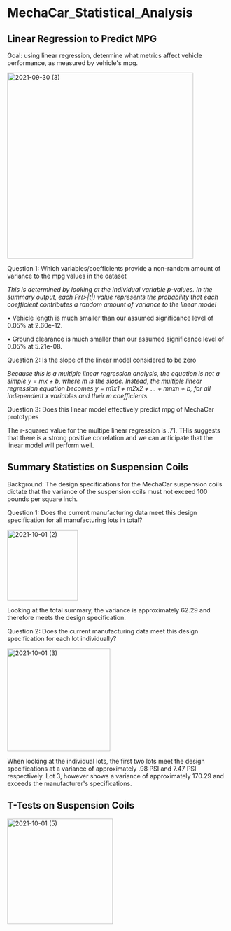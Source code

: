 # MechaCar_Statistical_Analysis

## Linear Regression to Predict MPG

Goal:  using linear regression, determine what metrics affect vehicle performance, as measured by vehicle's mpg.

<img width="425" alt="2021-09-30 (3)" src="https://user-images.githubusercontent.com/84471904/135563439-645c4a82-2b54-4d6f-823b-23e45a00ed3c.png">


Question 1:  Which variables/coefficients provide a non-random amount of variance to the mpg values in the dataset

_This is determined by looking at the individual variable p-values.  In the summary output, each Pr(>|t|) value represents the probability that each coefficient contributes a random amount of variance to the linear model_

•	Vehicle length is much smaller than our assumed significance level of 0.05% at 2.60e-12.

•	Ground clearance is much smaller than our assumed significance level of 0.05% at 5.21e-08.

Question 2:  Is the slope of the linear model considered to be zero

_Because this is a multiple linear regression analysis, the equation is not a simple y = mx + b, where m is the slope.  Instead, the multiple linear regression equation becomes y = m1x1 + m2x2 + … + mnxn + b, for all independent x variables and their m coefficients._

Question 3:  Does this linear model effectively predict mpg of MechaCar prototypes 

The r-squared value for the multipe linear regression is .71.  THis suggests that there is a strong positive correlation and we can anticipate that the linear model will perform well.  

## Summary Statistics on Suspension Coils

Background:  The design specifications for the MechaCar suspension coils dictate that the variance of the suspension coils must not exceed 100 pounds per square inch. 

Question 1: Does the current manufacturing data meet this design specification for all manufacturing lots in total?

<img width="161" alt="2021-10-01 (2)" src="https://user-images.githubusercontent.com/84471904/135667611-51dce5fa-be4a-472b-948a-1ddd53a627be.png">

Looking at the total summary, the variance is approximately 62.29 and therefore meets the design specification.


Question 2: Does the current manufacturing data meet this design specification for each lot individually? 

<img width="235" alt="2021-10-01 (3)" src="https://user-images.githubusercontent.com/84471904/135667793-f9bd88a8-e681-4c66-bd25-21d654b68b96.png">

When looking at the individual lots, the first two lots meet the design specifications at a variance of approximately .98 PSI and 7.47 PSI respectively.  Lot 3, however shows a variance of approximately 170.29 and exceeds the manufacturer's specifications.  

## T-Tests on Suspension Coils

<img width="241" alt="2021-10-01 (5)" src="https://user-images.githubusercontent.com/84471904/135694695-180bb59b-3285-41f0-b80f-4de89987a61f.png">





























